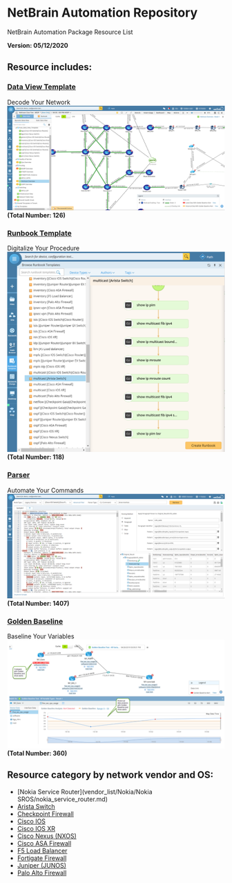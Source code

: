 # NetBrain Automation Repository
NetBrain Automation Package Resource List

**Version: 05/12/2020**

## Resource includes:

### [Data View Template](https://www.netbraintech.com/docs/ie80/help/index.html?data-view.htm)
Decode Your Network 
![alt text](images/dvt.png "NetBrain Data View")
**(Total Number: 126)**

### [Runbook Template](https://www.netbraintech.com/docs/ie80/help/index.html?using-runbook.htm)
Digitalize Your Procedure
![alt text](images/runbook.png "NetBrain Runbook")
**(Total Number: 118)**

### [Parser](https://www.netbraintech.com/docs/ie80/help/index.html?parser-library.htm)
Automate Your Commands
![alt text](images/parser.png "NetBrain Parser")
**(Total Number: 1407)**

### [Golden Baseline](https://www.netbraintech.com/docs/ie80/help/index.html?golden-baseline.htm)
Baseline Your Variables
![alt text](images/golden_baseline_variable.png "NetBrain Golden Baseline")
**(Total Number: 360)**

## Resource category by network vendor and OS:
* [Nokia Service Router](vendor_list/Nokia/Nokia SROS/nokia_service_router.md)
* [Arista Switch](vendor_list/arista_switch.md)
* [Checkpoint Firewall](vendor_list/checkpoint_firewall.md)
* [Cisco IOS](vendor_list/cisco_ios.md)
* [Cisco IOS XR](vendor_list/cisco_ios_xr.md)
* [Cisco Nexus (NXOS)](vendor_list/cisco_nexus_nxos.md)
* [Cisco ASA Firewall](vendor_list/cisco_asa_firewall.md)
* [F5 Load Balancer](vendor_list/f5_load_balancer.md)
* [Fortigate Firewall](vendor_list/fortigate_firewall.md)
* [Juniper (JUNOS)](vendor_list/juniper_junos.md)
* [Palo Alto Firewall](vendor_list/palo_alto_firewall.md)